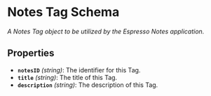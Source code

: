 # Notes Tag Schema

*A Notes Tag object to be utilized by the Espresso Notes application.*

## Properties

- **`notesID`** *(string)*: The identifier for this Tag.
- **`title`** *(string)*: The title of this Tag.
- **`description`** *(string)*: The description of this Tag.
